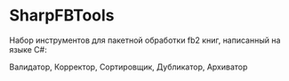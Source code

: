 # SharpFBTools
Набор инструментов для пакетной обработки fb2 книг, написанный на языке C#:

Валидатор, Корректор, Сортировщик, Дубликатор, Архиватор
